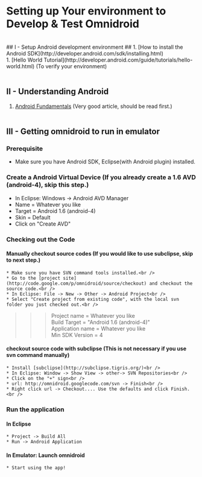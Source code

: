 # Setting up Your environment to Develop & Test Omnidroid #
<br />
## I - Setup Android development environment ##
  1. [How to install the Android SDK](http://developer.android.com/sdk/installing.html)<br />
  1. [Hello World Tutorial](http://developer.android.com/guide/tutorials/hello-world.html) (To verify your environment)<br /><br />

## II - Understanding Android ##
  1. [Android Fundamentals](http://developer.android.com/guide/topics/fundamentals.html) (Very good article, should be read first.)<br /><br />

## III - Getting omnidroid to run in emulator ##
### Prerequisite ###
  * Make sure you have Android SDK, Eclipse(with Android plugin) installed.
### Create a Android Virtual Device (If you already create a 1.6 AVD (android-4), skip this step.) ###
  * In Eclipse: Windows -> Android AVD Manager <br />
  * Name = Whatever you like<br />
  * Target = Android 1.6 (android-4)<br />
  * Skin = Default<br />
  * Click on "Create AVD"<br />
### Checking out the Code ###
#### Manually checkout source codes (If you would like to use subclipse, skip to next step.) ####
    * Make sure you have SVN command tools installed.<br />
    * Go to the [project site](http://code.google.com/p/omnidroid/source/checkout) and checkout the source code.<br />
    * In Eclipse: File -> New -> Other -> Android Project<br />
    * Select "Create project from existing code", with the local svn folder you just checked out.<br />
> > > Project name = Whatever you like<br />
> > > Build Target = "Android 1.6 (android-4)"<br />
> > > Application name = Whatever you like<br />
> > > Min SDK Version = 4<br />
#### checkout source code with subclipse (This is not necessary if you use svn command manually) ####
    * Install [subclipse](http://subclipse.tigris.org/)<br />
    * In Eclipse: Window -> Show View -> other-> SVN Repositories<br />
    * Click on the "+" sign<br />
    * url: http://omnidroid.googlecode.com/svn -> Finish<br />
    * Right click url -> Checkout.... Use the defaults and click Finish.<br />
### Run the application ###
#### In Eclipse ####
    * Project -> Build All
    * Run -> Android Application
#### In Emulator: Launch omnidroid ####
    * Start using the app!